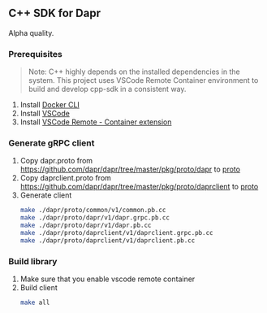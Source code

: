 ## C++ SDK for Dapr

Alpha quality.

### Prerequisites

> Note: C++ highly depends on the installed dependencies in the system. This project uses VSCode Remote Container environment to build and develop cpp-sdk in a consistent way.

1. Install [Docker CLI](https://docs.docker.com/get-started/)
2. Install [VSCode](https://code.visualstudio.com/download)
3. Install [VSCode Remote - Container extension](https://code.visualstudio.com/docs/remote/containers)

### Generate gRPC client

1. Copy dapr.proto from https://github.com/dapr/dapr/tree/master/pkg/proto/dapr to [proto](./proto)
2. Copy daprclient.proto from https://github.com/dapr/dapr/tree/master/pkg/proto/daprclient to [proto](./proto)
3. Generate client
    ```bash
    make ./dapr/proto/common/v1/common.pb.cc
    make ./dapr/proto/dapr/v1/dapr.grpc.pb.cc
    make ./dapr/proto/dapr/v1/dapr.pb.cc
    make ./dapr/proto/daprclient/v1/daprclient.grpc.pb.cc
    make ./dapr/proto/daprclient/v1/daprclient.pb.cc
    ```

### Build library

1. Make sure that you enable vscode remote container
2. Build client
    ```bash
    make all
    ```
